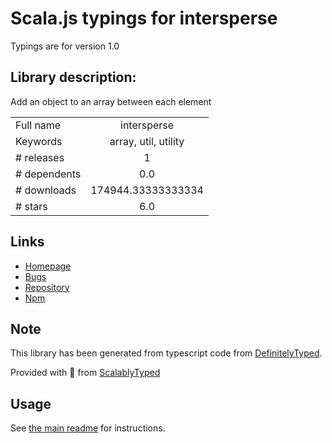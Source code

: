 
# Scala.js typings for intersperse

Typings are for version 1.0

## Library description:
Add an object to an array between each element

|                    |                 |
| ------------------ | :-------------: |
| Full name          | intersperse |
| Keywords           | array, util, utility |
| # releases         | 1 |
| # dependents       | 0.0 |
| # downloads        | 174944.33333333334 |
| # stars            | 6.0 |

## Links
- [Homepage](https://github.com/curvedmark/intersperse#readme)
- [Bugs](https://github.com/curvedmark/intersperse/issues)
- [Repository](https://github.com/curvedmark/intersperse)
- [Npm](https://www.npmjs.com/package/intersperse)
    


## Note
This library has been generated from typescript code from [DefinitelyTyped](https://definitelytyped.org).

Provided with :purple_heart: from [ScalablyTyped](https://github.com/oyvindberg/ScalablyTyped)

## Usage
See [the main readme](../../readme.md) for instructions.


